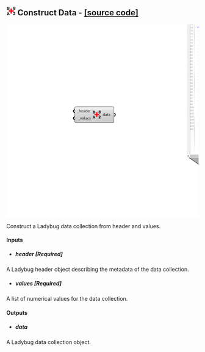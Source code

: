 ## ![](../../images/icons/Construct_Data.png) Construct Data - [[source code]](https://github.com/ladybug-tools/ladybug-grasshopper/blob/master/ladybug_grasshopper/src//LB%20Construct%20Data.py)

![](../../images/components/Construct_Data.png)

Construct a Ladybug data collection from header and values.
 



#### Inputs
* ##### header [Required]
A Ladybug header object describing the metadata of the data collection. 
* ##### values [Required]
A list of numerical values for the data collection. 

#### Outputs
* ##### data
A Ladybug data collection object.